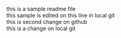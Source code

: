 this is a sample readme file <br>
this sample is edited on this line in local git<br>
this is second change on github<br>
this is a change on local git <br>
